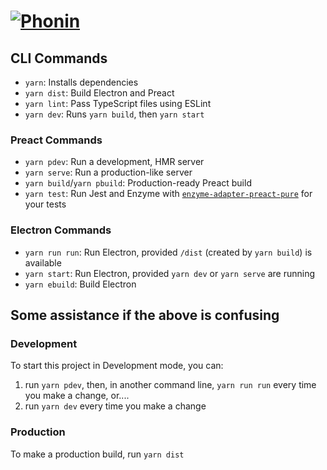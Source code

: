 # [![Phonin](https://phonin.github.io/Branding/icons/phonin.svg)](https://phonin.github.io/Browser/)

## CLI Commands

- `yarn`: Installs dependencies
- `yarn dist`: Build Electron and Preact
- `yarn lint`: Pass TypeScript files using ESLint
- `yarn dev`: Runs `yarn build`, then `yarn start`

### Preact Commands

- `yarn pdev`: Run a development, HMR server
- `yarn serve`: Run a production-like server
- `yarn build`/`yarn pbuild`: Production-ready Preact build
- `yarn test`: Run Jest and Enzyme with
  [`enzyme-adapter-preact-pure`](https://github.com/preactjs/enzyme-adapter-preact-pure) for
  your tests

### Electron Commands

- `yarn run run`: Run Electron, provided `/dist` (created by `yarn build`) is available
- `yarn start`: Run Electron, provided `yarn dev` or `yarn serve` are running
- `yarn ebuild`: Build Electron

## Some assistance if the above is confusing

### Development

To start this project in Development mode, you can:

1. run `yarn pdev`, then, in another command line, `yarn run run` every time you make a change, or....
2. run `yarn dev` every time you make a change

### Production

To make a production build, run `yarn dist`
